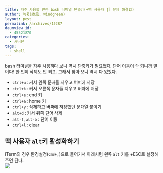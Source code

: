 ```yaml
---
title: 자주 사용할 만한 bash 터미널 단축키(+맥 사용자 ƒ∫ 문제 해결법)
author: 녹풍(綠風, Windgreen)
layout: post
permalink: /archives/10287
daumview_id:
  - 45521870
categories:
  - 서버단
tags:
  - shell
---
```

bash 터미널을 자주 사용하다 보니 역시 단축키가 필요했다. 단어 이동이 안 되니까 말이다! 한 번에 삭제도 안 되고. 그래서 찾아 보니 역시 다 있었다.

*   `ctrl+u` : 커서 왼쪽 문자들 지우고 버퍼에 저장
*   `ctrl+k` : 커서 오른쪽 문자들 지우고 버퍼에 저장
*   `ctrl+e` : end 키
*   `ctrl+a` : home 키
*   `ctrl+y` : 삭제하고 버퍼에 저장했던 문자열 붙이기
*   `alt+d` : 커서 뒤쪽 단어 삭제
*   `alt-f`, `alt-b` : 단어 이동
*   `ctrl+l` : clear

## 맥 사용자 `alt`키 활성화하기

iTerm의 경우 환경설정(`Cmd+,`)으로 들어가서 아래처럼 왼쪽 `alt` 키를 +ESC로 설정해 주면 된다.  
![][1]

 [1]: /uploads/legacy/iterm-alt.png